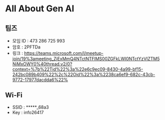 # All About Gen AI

## 팀즈 
- 모임 ID : 473 286 725 993
- 암호 : 2PFTDa
- 링크 : https://teams.microsoft.com/l/meetup-join/19%3ameeting_ZjExMmQ4NTctNTFlMS00ZGFkLWI0NTctYzVlZTM5NjMxOWY0%40thread.v2/0?context=%7b%22Tid%22%3a%22e6c9ec09-8430-4a99-bf15-242bc089b409%22%2c%22Oid%22%3a%2238ca6ef9-682c-43cb-9772-17977dacdda6%22%

## Wi-Fi
- SSID : *****_68a3
- Key : info26417
